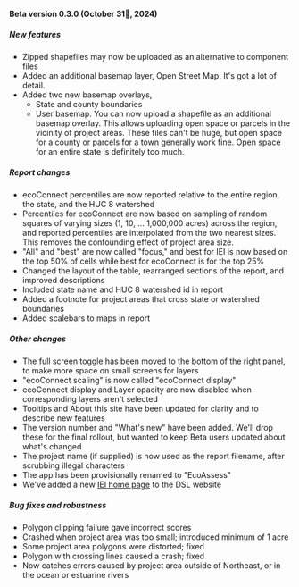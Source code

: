 **Beta version 0.3.0 (October 31🎃, 2024)**

##### New features
- Zipped shapefiles may now be uploaded as an alternative to component files
- Added an additional basemap layer, Open Street Map. It's got a lot of detail.
- Added two new basemap overlays,
   + State and county boundaries
   + User basemap. You can now upload a shapefile as an additional basemap overlay. This allows
uploading open space or parcels in the vicinity of project areas. These files can't be huge, but
open space for a county or parcels for a town generally work fine. Open space for an entire state 
is definitely too much.

##### Report changes
- ecoConnect percentiles are now reported relative to the entire region, the state, and the HUC 8 watershed
- Percentiles for ecoConnect are now based on sampling of random squares of varying sizes (1, 10, ... 1,000,000 
acres) across the region, and reported percentiles are interpolated from the two nearest sizes. This removes 
the confounding effect of project area size.
- "All" and "best" are now called "focus," and best for IEI is now based on the top 50% of cells
while best for ecoConnect is for the top 25%
- Changed the layout of the table, rearranged sections of the report, and improved descriptions
- Included state name and HUC 8 watershed id in report
- Added a footnote for project areas that cross state or watershed boundaries
- Added scalebars to maps in report


##### Other changes
- The full screen toggle has been moved to the bottom of the right panel, to make more space
on small screens for layers
- "ecoConnect scaling" is now called "ecoConnect display"
- ecoConnect display and Layer opacity are now disabled when corresponding layers aren't selected
- Tooltips and About this site have been updated for clarity and to describe new features
- The version number and "What's new" have been added. We'll drop these for the final rollout, but
wanted to keep Beta users updated about what's changed
- The project name (if supplied) is now used as the report filename, after scrubbing illegal characters
- The app has been provisionally renamed to "EcoAssess"
- We've added a new 
<a href="https://umassdsl.org/index-of-ecological-integrity-iei/" target="_blank" rel="noopener 
noreferrer">IEI home page</a>
to the DSL website

##### Bug fixes and robustness
- Polygon clipping failure gave incorrect scores
- Crashed when project area was too small; introduced minimum of 1 acre
- Some project area polygons were distorted; fixed
- Polygon with crossing lines caused a crash; fixed
- Now catches errors caused by project area outside of Northeast, or in the ocean or estuarine rivers